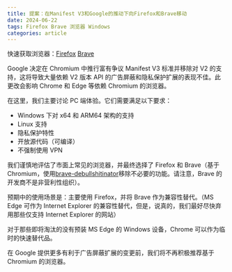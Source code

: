 ```yaml
---
title: 提案：在Manifest V3和Google的推动下向Firefox和Brave移动
date: 2024-06-22
tags: Firefox Brave 浏览器 Windows
categories: article
---
```


快速获取浏览器：[Firefox](https://www.mozilla.org/firefox/) [Brave](https://brave.com/)

Google 决定在 Chromium 中推行富有争议 Manifest V3 标准并移除对 V2 的支持，这将导致大量依赖 V2 版本 API 的广告屏蔽和隐私保护扩展的表现不佳。此更改会影响 Chrome 和 Edge 等依赖 Chromium 的浏览器。

在这里，我们主要讨论 PC 端体验。它们需要满足以下要求：

- Windows 下对 x64 和 ARM64 架构的支持
- Linux 支持
- 隐私保护特性
- 开放源代码（可编译）
- 不强制使用 VPN

我们谨慎地评估了市面上常见的浏览器，并最终选择了 Firefox 和 Brave（基于 Chromium，使用[brave-debullshitinator](https://github.com/MulesGaming/brave-debullshitinator)移除不必要的功能。请注意，Brave 的开发商不是非营利性组织）。

预期中的使用场景是：主要使用 Firefox，并将 Brave 作为兼容性替代。（MS Edge 可作为 Internet Explorer 的兼容性替代，但是，说真的，我们最好尽快弃用那些仅支持 Internet Explorer 的网站）

对于那些即将淘汰的没有预装 MS Edge 的 Windows 设备，Chrome 可以作为临时的快速替代品。

在 Google 提供更多有利于广告屏蔽扩展的变更前，我们将不再积极推荐基于 Chromium 的浏览器。
